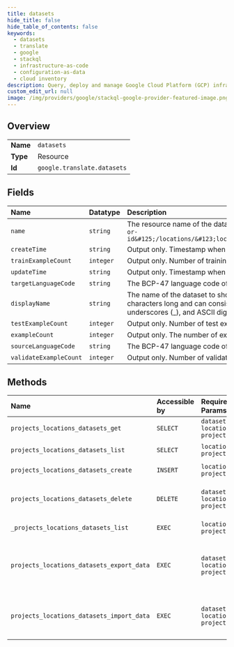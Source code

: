 ```yaml
---
title: datasets
hide_title: false
hide_table_of_contents: false
keywords:
  - datasets
  - translate
  - google    
  - stackql
  - infrastructure-as-code
  - configuration-as-data
  - cloud inventory
description: Query, deploy and manage Google Cloud Platform (GCP) infrastructure and resources using SQL
custom_edit_url: null
image: /img/providers/google/stackql-google-provider-featured-image.png
---
```

  
    

## Overview
<table><tbody>
<tr><td><b>Name</b></td><td><code>datasets</code></td></tr>
<tr><td><b>Type</b></td><td>Resource</td></tr>
<tr><td><b>Id</b></td><td><code>google.translate.datasets</code></td></tr>
</tbody></table>

## Fields
| Name | Datatype | Description |
|:-----|:---------|:------------|
| `name` | `string` | The resource name of the dataset, in form of `projects/&#123;project-number-or-id&#125;/locations/&#123;location_id&#125;/datasets/&#123;dataset_id&#125;` |
| `createTime` | `string` | Output only. Timestamp when this dataset was created. |
| `trainExampleCount` | `integer` | Output only. Number of training examples (sentence pairs). |
| `updateTime` | `string` | Output only. Timestamp when this dataset was last updated. |
| `targetLanguageCode` | `string` | The BCP-47 language code of the target language. |
| `displayName` | `string` | The name of the dataset to show in the interface. The name can be up to 32 characters long and can consist only of ASCII Latin letters A-Z and a-z, underscores (_), and ASCII digits 0-9. |
| `testExampleCount` | `integer` | Output only. Number of test examples (sentence pairs). |
| `exampleCount` | `integer` | Output only. The number of examples in the dataset. |
| `sourceLanguageCode` | `string` | The BCP-47 language code of the source language. |
| `validateExampleCount` | `integer` | Output only. Number of validation examples (sentence pairs). |
## Methods
| Name | Accessible by | Required Params | Description |
|:-----|:--------------|:----------------|:------------|
| `projects_locations_datasets_get` | `SELECT` | `datasetsId, locationsId, projectsId` | Gets a Dataset. |
| `projects_locations_datasets_list` | `SELECT` | `locationsId, projectsId` | Lists datasets. |
| `projects_locations_datasets_create` | `INSERT` | `locationsId, projectsId` | Creates a Dataset. |
| `projects_locations_datasets_delete` | `DELETE` | `datasetsId, locationsId, projectsId` | Deletes a dataset and all of its contents. |
| `_projects_locations_datasets_list` | `EXEC` | `locationsId, projectsId` | Lists datasets. |
| `projects_locations_datasets_export_data` | `EXEC` | `datasetsId, locationsId, projectsId` | Exports dataset's data to the provided output location. |
| `projects_locations_datasets_import_data` | `EXEC` | `datasetsId, locationsId, projectsId` | Import sentence pairs into translation Dataset. |
